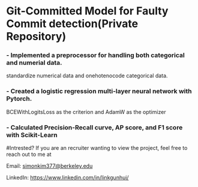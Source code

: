 # Git-Committed Model for Faulty Commit detection(Private Repository)

### - Implemented a preprocessor for handling both categorical and numerial data. 
standardize numerical data and onehotenocode categorical data.

### - Created a logistic regression multi-layer neural network with Pytorch. 
BCEWithLogitsLoss as the criterion and AdamW as the optimizer

### - Calculated Precision-Recall curve, AP score, and F1 score with Scikit-Learn

#Intrested?
If you are an recruiter wanting to view the project, feel free to reach out to me at 

Email: simonkim377@berkeley.edu 

LinkedIn: https://www.linkedin.com/in/linkgunhui/
